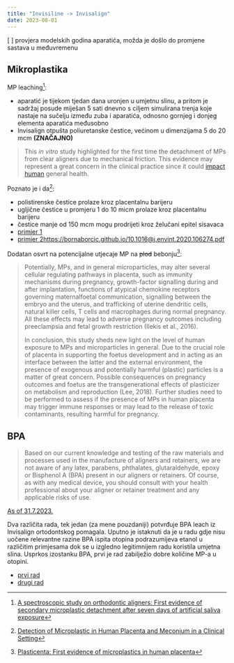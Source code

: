 ```yaml
---
title: "Invisiline -> Invisalign"
date: 2023-08-01
---
```

[ ] provjera modelskih godina aparatića, možda je došlo do promjene sastava u međuvremenu
## Mikroplastika
MP leaching[^1]:
- aparatić je tijekom tjedan dana uronjen u umjetnu slinu, a pritom je sadržaj posude miješan 5 sati dnevno s ciljem simulirana trenja koje nastaje na sučelju između zuba i aparatića, odnosno gornjeg i donjeg elementa aparatića međusobno
- Invisalign otpušta poliuretanske čestice, većinom u dimenzijama 5 do 20 mcm **(ZNAČAJNO)**

>This _in vitro_ study highlighted for the first time the detachment of MPs from clear aligners due to mechanical friction. This evidence may represent a great concern in the clinical practice since it could [impact human](https://www.sciencedirect.com/topics/earth-and-planetary-sciences/anthropogenic-effect "Learn more about impact human from ScienceDirect's AI-generated Topic Pages") general health.

Poznato je i da[^2]:
- polistirenske čestice prolaze kroz placentalnu barijeru
- ugljične čestice u promjeru 1 do 10 micm prolaze kroz placentalnu barijeru
- čestice manje od 150 mcm mogu prodrijeti kroz želučani epitel sisavaca
- [primjer 1]()
- [primjer 2]()https://bornaborcic.github.io/10.1016@j.envint.2020.106274.pdf

Dodatan osvrt na potencijalne utjecaje MP na ~~plod~~ bebonju[^3]:
>Potentially, MPs, and in general microparticles, may alter several cellular regulating pathways in placenta, such as immunity mechanisms during pregnancy, growth-factor signalling during and after implantation, functions of atypical chemokine receptors governing maternalfoetal communication, signalling between the embryo and the uterus, and trafficking of uterine dendritic cells, natural killer cells, T cells and macrophages during normal pregnancy. All these effects may lead to adverse pregnancy outcomes including preeclampsia and fetal growth restriction (Ilekis et al., 2016).
>
>In conclusion, this study sheds new light on the level of human exposure to MPs and microparticles in general. Due to the crucial role of placenta in supporting the foetus development and in acting as an interface between the latter and the external environment, the presence of exogenous and potentially harmful (plastic) particles is a matter of great concern. Possible consequences on pregnancy outcomes and foetus are the transgenerational effects of plasticizer on metabolism and reproduction (Lee, 2018). Further studies need to be performed to assess if the presence of MPs in human placenta may trigger immune responses or may lead to the release of toxic contaminants, resulting harmful for pregnancy.
## BPA
>Based on our current knowledge and testing of the raw materials and processes used in the manufacture of aligners and retainers, we are not aware of any latex, parabens, phthalates, glutaraldehyde, epoxy or Bisphenol A (BPA) present in our aligners or retainers. Of course, as with any medical device, you should consult with your health professional about your aligner or retainer treatment and any applicable risks of use.

[As of 31.7.2023.](https://www.invisalign.com/frequently-asked-questions)

Dva različita rada, tek jedan (za mene pouzdaniji) potvrđuje BPA leach iz Invisalign ortodontskog pomagala. Uputno je istaknuti da je u radu gdje nisu uočene relevantne razine BPA ispita otopina podrazumijeva etanol u različitim primjesama dok se u izgledno legitimnijem radu koristila umjetna slina. Usprkos izostanku BPA, prvi je rad zabilježio dobre količine MP-a u otopini.
- [prvi rad](https://bornaborcic.github.io/rpm.2103034.pdf)
- [drugi rad](https://bornaborcic.github.io/dentistry-10-00027.pdf)

[^1]: [A spectroscopic study on orthodontic aligners: First evidence of secondary microplastic detachment after seven days of artificial saliva exposure]([https://bornaborcic.github.io/braun2021.pdf](https://www.sciencedirect.com/science/article/abs/pii/S0048969722084601?via%3Dihub))
[^2]: [Detection of Microplastic in Human Placenta and Meconium in a Clinical Setting](https://bornaborcic.github.io/braun2021.pdf#page=2)
[^3]: [Plasticenta: First evidence of microplastics in human placenta](https://bornaborcic.github.io/10.1016@j.envint.2020.106274.pdf#page=7)
